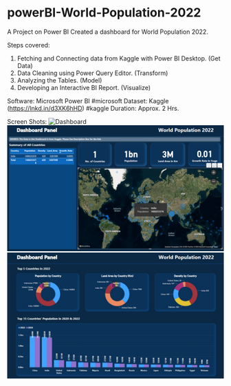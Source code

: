 # powerBI-World-Population-2022
A Project on Power BI
Created a dashboard for World Population 2022.
 
Steps covered:
1. Fetching and Connecting data from Kaggle with Power BI Desktop. (Get Data)
2. Data Cleaning using Power Query Editor. (Transform)
3. Analyzing the Tables. (Model)
4. Developing an Interactive BI Report. (Visualize) 
  
Software: Microsoft Power BI #microsoft
Dataset: Kaggle (https://lnkd.in/d3XK6hHD) #kaggle
Duration: Approx. 2 Hrs.

Screen Shots:
![Dashboard]([http://url/to/img.png](https://github.com/shivmehmi/powerBI-World-Population-2022/blob/main/1.jpeg))
![India](https://github.com/shivmehmi/powerBI-World-Population-2022/blob/main/2.png)
![Top_N](https://github.com/shivmehmi/powerBI-World-Population-2022/blob/main/3.jpeg)




